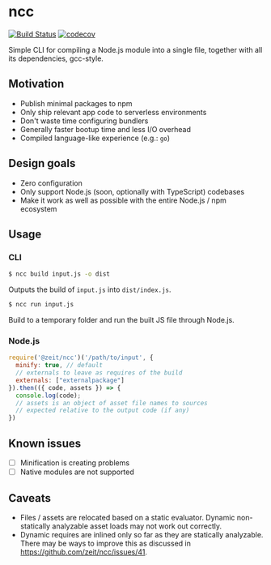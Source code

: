 # ncc

[![Build Status](https://circleci.com/gh/zeit/ncc.svg?&style=shield)](https://circleci.com/gh/zeit/workflows/ncc)
[![codecov](https://codecov.io/gh/zeit/ncc/branch/master/graph/badge.svg)](https://codecov.io/gh/zeit/ncc)

Simple CLI for compiling a Node.js module into a single file,
together with all its dependencies, gcc-style.

## Motivation

- Publish minimal packages to npm
- Only ship relevant app code to serverless environments
- Don't waste time configuring bundlers
- Generally faster bootup time and less I/O overhead
- Compiled language-like experience (e.g.: `go`)

## Design goals

- Zero configuration
- Only support Node.js (soon, optionally with TypeScript) codebases
- Make it work as well as possible with the entire Node.js / npm ecosystem

## Usage

### CLI

```bash
$ ncc build input.js -o dist
```

Outputs the build of `input.js` into `dist/index.js`.

```bash
$ ncc run input.js
```

Build to a temporary folder and run the built JS file through Node.js.

### Node.js

```js
require('@zeit/ncc')('/path/to/input', {
  minify: true, // default
  // externals to leave as requires of the build
  externals: ["externalpackage"] 
}).then(({ code, assets }) => {
  console.log(code);
  // assets is an object of asset file names to sources
  // expected relative to the output code (if any)
})
```

## Known issues

- [ ] Minification is creating problems
- [ ] Native modules are not supported

## Caveats

- Files / assets are relocated based on a static evaluator. Dynamic non-statically analyzable asset loads may not work out correctly.
- Dynamic requires are inlined only so far as they are statically analyzable. There may be ways to improve this as discussed in https://github.com/zeit/ncc/issues/41.

